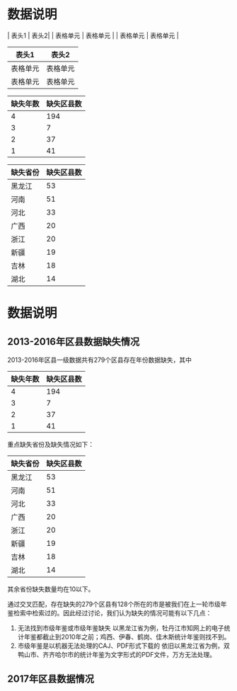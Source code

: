 # 数据说明 #

| 表头1  | 表头2|
| 表格单元  | 表格单元 |
| 表格单元  | 表格单元 |

| 表头1  | 表头2|
| ---------- | -----------|
| 表格单元   | 表格单元   |
| 表格单元   | 表格单元   |

| 缺失年数 | 缺失区县数 |
| ---------- | -----------|
| 4 | 194 |
| 3 | 7 |
| 2 | 37 |
| 1 | 41 |

| 缺失省份 | 缺失区县数 |
| ---------- | -----------|
| 黑龙江 | 53 |
| 河南 | 51 |
| 河北 | 33 |
| 广西 | 20 |
| 浙江 | 20 |
| 新疆 | 19 |
| 吉林 | 18 |
| 湖北 | 14 |

# 数据说明 #

## 2013-2016年区县数据缺失情况 ##

2013-2016年区县一级数据共有279个区县存在年份数据缺失，其中

| 缺失年数 | 缺失区县数 |
| ---------- | -----------|
| 4 | 194 |
| 3 | 7 |
| 2 | 37 |
| 1 | 41 |

重点缺失省份及缺失情况如下：

| 缺失省份 | 缺失区县数 |
| ---------- | -----------|
| 黑龙江 | 53 |
| 河南 | 51 |
| 河北 | 33 |
| 广西 | 20 |
| 浙江 | 20 |
| 新疆 | 19 |
| 吉林 | 18 |
| 湖北 | 14 |

其余省份缺失数量均在10以下。

通过交叉匹配，存在缺失的279个区县有128个所在的市是被我们在上一轮市级年鉴检索中检索过的。因此经过讨论，我们认为缺失的情况可能有以下几点：
1. 无法找到市级年鉴或市级年鉴缺失
	以黑龙江省为例，牡丹江市知网上的电子统计年鉴都截止到2010年之前；鸡西、伊春、鹤岗、佳木斯统计年鉴则找不到。
2. 市级年鉴是以机器无法处理的CAJ、PDF形式下载的
	依旧以黑龙江省为例，双鸭山市、齐齐哈尔市的统计年鉴为文字形式的PDF文件，万方无法处理。

## 2017年区县数据情况 ##
